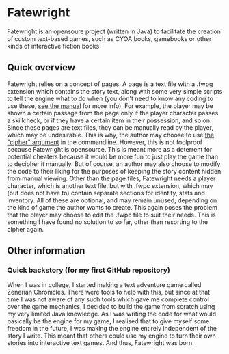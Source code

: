 # Fatewright
Fatewright is an opensoure project (written in Java) to facilitate the creation of custom text-based games, such as CYOA books, gamebooks or other kinds of interactive fiction books.

## Quick overview
Fatewright relies on a concept of pages. A page is a text file with a .fwpg extension which contains the story text, along with some very simple scripts to tell the engine what to do when (you don't need to know any coding to use these, [see the manual]() for more info). For example, the player may be shown a certain passage from the page only if the player character passes a skillcheck, or if they have a certain item in their possession, and so on. Since these pages are text files, they can be manually read by the player, which may be undesirable. This is why, the author may choose to use [the "cipher" argument]() in the commandline. However, this is not foolproof because Fatewright is opensource. This is meant more as a deterrent for potential cheaters because it would be more fun to just play the game than to decipher it manually. But of course, an author may also choose to modify the code to their liking for the purposes of keeping the story content hidden from manual viewing. Other than the page files, Fatewright needs a player character, which is another text file, but with .fwpc extension, which may (but does not have to) contain separate sections for identity, stats and inventory. All of these are optional, and may remain unused, depending on the kind of game the author wants to create. This again poses the problem that the player may choose to edit the .fwpc file to suit their needs. This is something I have found no solution to so far, other than resorting to the cipher again.

## Other information
### Quick backstory (for my first GitHub repository)
When I was in college, I started making a text adventure game called Zenerian Chronicles. There were tools to help with this, but since at that time I was not aware of any such tools which gave me complete control over the game mechanics, I decided to build the game from scratch using my very limited Java knowledge. As I was writing the code for what would basically be the engine for my game, I realised that to give myself some freedom in the future, I was making the engine entirely independent of the story I write. This meant that others could use my engine to turn their own stories into interactive text games. And thus, Fatewright was born.
